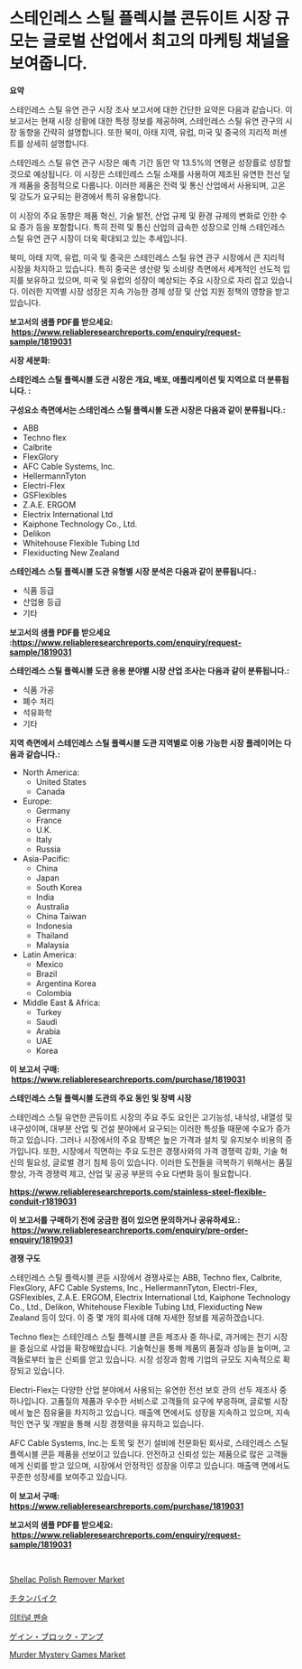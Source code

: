 <p><h1>스테인레스 스틸 플렉시블 콘듀이트 시장 규모는 글로벌 산업에서 최고의 마케팅 채널을 보여줍니다.</h1></p><p><strong>요약</strong></p>
<p><p>스테인레스 스틸 유연 관구 시장 조사 보고서에 대한 간단한 요약은 다음과 같습니다. 이 보고서는 현재 시장 상황에 대한 특정 정보를 제공하며, 스테인레스 스틸 유연 관구의 시장 동향을 간략히 설명합니다. 또한 북미, 아태 지역, 유럽, 미국 및 중국의 지리적 퍼센트를 상세히 설명합니다.</p><p>스테인레스 스틸 유연 관구 시장은 예측 기간 동안 약 13.5%의 연평균 성장률로 성장할 것으로 예상됩니다. 이 시장은 스테인레스 스틸 소재를 사용하여 제조된 유연한 전선 덮개 제품을 중점적으로 다룹니다. 이러한 제품은 전력 및 통신 산업에서 사용되며, 고온 및 강도가 요구되는 환경에서 특히 유용합니다.</p><p>이 시장의 주요 동향은 제품 혁신, 기술 발전, 산업 규제 및 환경 규제의 변화로 인한 수요 증가 등을 포함합니다. 특히 전력 및 통신 산업의 급속한 성장으로 인해 스테인레스 스틸 유연 관구 시장이 더욱 확대되고 있는 추세입니다.</p><p>북미, 아태 지역, 유럽, 미국 및 중국은 스테인레스 스틸 유연 관구 시장에서 큰 지리적 시장을 차지하고 있습니다. 특히 중국은 생산량 및 소비량 측면에서 세계적인 선도적 입지를 보유하고 있으며, 미국 및 유럽의 성장이 예상되는 주요 시장으로 자리 잡고 있습니다. 이러한 지역별 시장 성장은 지속 가능한 경제 성장 및 산업 지원 정책의 영향을 받고 있습니다.</p></p>
<p><strong>보고서의 샘플 PDF를 받으세요: &nbsp;<a href="https://www.reliableresearchreports.com/enquiry/request-sample/1819031">https://www.reliableresearchreports.com/enquiry/request-sample/1819031</a></strong></p>
<p><strong>시장 세분화:</strong></p>
<p><strong> 스테인레스 스틸 플렉시블 도관 시장은 개요, 배포, 애플리케이션 및 지역으로 더 분류됩니다. :</strong></p>
<p><strong>구성요소 측면에서는 스테인레스 스틸 플렉시블 도관 시장은 다음과 같이 분류됩니다.:</strong></p>
<p><ul><li>ABB</li><li>Techno flex</li><li>Calbrite</li><li>FlexGlory</li><li>AFC Cable Systems, Inc.</li><li>HellermannTyton</li><li>Electri-Flex</li><li>GSFlexibles</li><li>Z.A.E. ERGOM</li><li>Electrix International Ltd</li><li>Kaiphone Technology Co., Ltd.</li><li>Delikon</li><li>Whitehouse Flexible Tubing Ltd</li><li>Flexiducting New Zealand</li></ul></p>
<p><strong> 스테인레스 스틸 플렉시블 도관 유형별 시장 분석은 다음과 같이 분류됩니다.:</strong></p>
<p><ul><li>식품 등급</li><li>산업용 등급</li><li>기타</li></ul></p>
<p><strong>보고서의 샘플 PDF를 받으세요 :<a href="https://www.reliableresearchreports.com/enquiry/request-sample/1819031">https://www.reliableresearchreports.com/enquiry/request-sample/1819031</a></strong></p>
<p><strong> 스테인레스 스틸 플렉시블 도관 응용 분야별 시장 산업 조사는 다음과 같이 분류됩니다.:</strong></p>
<p><ul><li>식품 가공</li><li>폐수 처리</li><li>석유화학</li><li>기타</li></ul></p>
<p><strong>지역 측면에서 스테인레스 스틸 플렉시블 도관 지역별로 이용 가능한 시장 플레이어는 다음과 같습니다.:</strong></p>
<p><ul>
    <li>
        North America:
        <ul>
            <li>United States</li>
            <li>Canada</li>
        </ul>
    </li>
    <li>
        Europe:
        <ul>
            <li>Germany</li>
            <li>France</li>
            <li>U.K.</li>
            <li>Italy</li>
            <li>Russia</li>
        </ul>
    </li>
    <li>
        Asia-Pacific:
        <ul>
            <li>China</li>
            <li>Japan</li>
            <li>South Korea</li>
            <li>India</li>
            <li>Australia</li>
            <li>China Taiwan</li>
            <li>Indonesia</li>
            <li>Thailand</li>
            <li>Malaysia</li>
        </ul>
    </li>
    <li>
        Latin America:
        <ul>
            <li>Mexico</li>
            <li>Brazil</li>
            <li>Argentina Korea</li>
            <li>Colombia</li>
        </ul>
    </li>
    <li>
        Middle East & Africa:
        <ul>
            <li>Turkey</li>
            <li>Saudi</li>
            <li>Arabia</li>
            <li>UAE</li>
            <li>Korea</li>
        </ul>
    </li>
    </ul></p>
<p><strong>이 보고서 구매: &nbsp;<a href="https://www.reliableresearchreports.com/purchase/1819031">https://www.reliableresearchreports.com/purchase/1819031</a></strong></p>
<p><strong>스테인레스 스틸 플렉시블 도관의 주요 동인 및 장벽 시장</strong></p>
<p><p>스테인레스 스틸 유연한 콘듀이트 시장의 주요 주도 요인은 고기능성, 내식성, 내열성 및 내구성이며, 대부분 산업 및 건설 분야에서 요구되는 이러한 특성들 때문에 수요가 증가하고 있습니다. 그러나 시장에서의 주요 장벽은 높은 가격과 설치 및 유지보수 비용의 증가입니다. 또한, 시장에서 직면하는 주요 도전은 경쟁사와의 가격 경쟁력 강화, 기술 혁신의 필요성, 글로벌 경기 침체 등이 있습니다. 이러한 도전들을 극복하기 위해서는 품질 향상, 가격 경쟁력 제고, 산업 및 공공 부문의 수요 다변화 등이 필요합니다.</p></p>
<p><strong><a href="https://www.reliableresearchreports.com/stainless-steel-flexible-conduit-r1819031">https://www.reliableresearchreports.com/stainless-steel-flexible-conduit-r1819031</a></strong></p>
<p><strong>이 보고서를 구매하기 전에 궁금한 점이 있으면 문의하거나 공유하세요.: &nbsp;<a href="https://www.reliableresearchreports.com/enquiry/pre-order-enquiry/1819031">https://www.reliableresearchreports.com/enquiry/pre-order-enquiry/1819031</a></strong></p>
<p><strong>경쟁 구도</strong></p>
<p><p>스테인레스 스틸 플렉시블 콘듣 시장에서 경쟁사로는 ABB, Techno flex, Calbrite, FlexGlory, AFC Cable Systems, Inc., HellermannTyton, Electri-Flex, GSFlexibles, Z.A.E. ERGOM, Electrix International Ltd, Kaiphone Technology Co., Ltd., Delikon, Whitehouse Flexible Tubing Ltd, Flexiducting New Zealand 등이 있다. 이 중 몇 개의 회사에 대해 자세한 정보를 제공하겠습니다.</p><p>Techno flex는 스테인레스 스틸 플렉시블 콘듣 제조사 중 하나로, 과거에는 전기 시장을 중심으로 사업을 확장해왔습니다. 기술혁신을 통해 제품의 품질과 성능을 높이며, 고객들로부터 높은 신뢰를 얻고 있습니다. 시장 성장과 함께 기업의 규모도 지속적으로 확장되고 있습니다.</p><p>Electri-Flex는 다양한 산업 분야에서 사용되는 유연한 전선 보호 관의 선두 제조사 중 하나입니다. 고품질의 제품과 우수한 서비스로 고객들의 요구에 부응하며, 글로벌 시장에서 높은 점유율을 차지하고 있습니다. 매출액 면에서도 성장을 지속하고 있으며, 지속적인 연구 및 개발을 통해 시장 경쟁력을 유지하고 있습니다.</p><p>AFC Cable Systems, Inc.는 토목 및 전기 설비에 전문화된 회사로, 스테인레스 스틸 플렉시블 콘듣 제품을 선보이고 있습니다. 안전하고 신뢰성 있는 제품으로 많은 고객들에게 신뢰를 받고 있으며, 시장에서 안정적인 성장을 이루고 있습니다. 매출액 면에서도 꾸준한 성장세를 보여주고 있습니다.</p></p>
<p><strong>이 보고서 구매: &nbsp; <a href="https://www.reliableresearchreports.com/purchase/1819031">https://www.reliableresearchreports.com/purchase/1819031</a></strong></p>
<p><strong>보고서의 샘플 PDF를 받으세요: &nbsp;<a href="https://www.reliableresearchreports.com/enquiry/request-sample/1819031">https://www.reliableresearchreports.com/enquiry/request-sample/1819031</a></strong><strong></strong></p>
<p>&nbsp;</p>
<p><p><a href="https://www.linkedin.com/pulse/shellac-polish-remover-market-trends-analysis-forecasted-smkme?trackingId=410kLG%2B3EzFAqoYAb4LLog%3D%3D">Shellac Polish Remover Market</a></p><p><a href="https://github.com/lily-u-genius/Market-Research-Report-List-1/blob/main/282646532238.md">チタンバイク</a></p><p><a href="https://medium.com/@dallasrrellwg/%EC%98%81%EC%9B%90%ED%95%9C-%EC%97%B0%ED%95%84-%EC%8B%9C%EC%9E%A5-%EA%B2%BD%EC%9F%81-%EB%B6%84%EC%84%9D-%EC%8B%9C%EC%9E%A5-%EB%8F%99%ED%96%A5-%EB%B0%8F-2031%EB%85%84%EA%B9%8C%EC%A7%80%EC%9D%98-%EC%98%88%EC%B8%A1-9a6d9a331081">이터널 펜슬</a></p><p><a href="https://medium.com/@lelanadden5645/%E3%83%96%E3%83%AD%E3%83%83%E3%82%AF%E3%82%A2%E3%83%B3%E3%83%97%E5%A2%97%E5%B9%85%E5%99%A8%E5%B8%82%E5%A0%B4%E3%82%A4%E3%83%B3%E3%82%B5%E3%82%A4%E3%83%88-%E5%B8%82%E5%A0%B4%E3%83%88%E3%83%AC%E3%83%B3%E3%83%89-%E6%88%90%E9%95%B7-2024%E5%B9%B4%E3%81%8B%E3%82%892031%E5%B9%B4%E3%81%BE%E3%81%A7%E3%81%AE%E4%BA%88%E6%B8%AC-dd5ed8cb0536">ゲイン・ブロック・アンプ</a></p><p><a href="https://www.linkedin.com/pulse/murder-mystery-games-market-size-cagr-trends-2024-2030-enable-mkt-r3f7e?trackingId=0hnORIJBKjvoW068EyZMjQ%3D%3D">Murder Mystery Games Market</a></p></p>